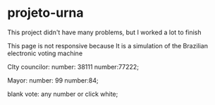 # projeto-urna

This project didn't have many problems, but I worked a lot to finish

This page is not responsive because It is a simulation of the Brazilian electronic voting machine


CIty councilor:
number: 38111
number:77222;

Mayor:
number: 99
number:84;

blank vote:
any number
or
click white;

